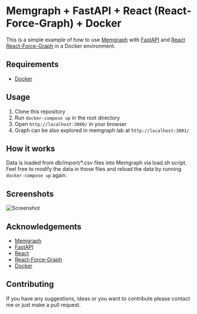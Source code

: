# Memgraph + FastAPI + React (React-Force-Graph) + Docker
This is a simple example of how to use [Memgraph](https://memgraph.com/) with [FastAPI](https://fastapi.tiangolo.com/) and [React](https://reactjs.org/) [React-Force-Graph](https://github.com/vasturiano/react-force-graph) in a Docker environment.



## Requirements
- [Docker](https://docs.docker.com/get-docker/)

## Usage
1. Clone this repository
2. Run `docker-compose up` in the root directory
3. Open `http://localhost:3000/` in your browser
4. Graph can be also explored in memgraph lab at `http://localhost:3001/`

## How it works
Data is loaded from db/import/*.csv files into Memgraph via load.sh script. Feel free to modify the data in those files and reload the data by running `docker-compose up` again.

## Screenshots
![Screenshot]()

## Acknowledgements
- [Memgraph](https://memgraph.com/)
- [FastAPI](https://fastapi.tiangolo.com/)
- [React](https://reactjs.org/)
- [React-Force-Graph](https://github.com/vasturiano/react-force-graph)
- [Docker](https://www.docker.com/)

## Contributing
If you have any suggestions, ideas or you want to contribute please contact me or just make a pull request.
